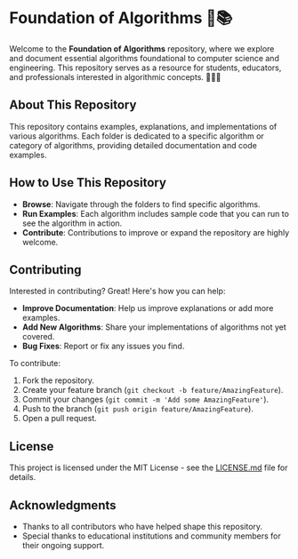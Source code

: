 # Foundation of Algorithms 🧮📚

Welcome to the **Foundation of Algorithms** repository, where we explore and document essential algorithms foundational to computer science and engineering. This repository serves as a resource for students, educators, and professionals interested in algorithmic concepts. 🚀👨‍💻

## About This Repository

This repository contains examples, explanations, and implementations of various algorithms. Each folder is dedicated to a specific algorithm or category of algorithms, providing detailed documentation and code examples.

## How to Use This Repository

- **Browse**: Navigate through the folders to find specific algorithms.
- **Run Examples**: Each algorithm includes sample code that you can run to see the algorithm in action.
- **Contribute**: Contributions to improve or expand the repository are highly welcome.

## Contributing

Interested in contributing? Great! Here's how you can help:
- **Improve Documentation**: Help us improve explanations or add more examples.
- **Add New Algorithms**: Share your implementations of algorithms not yet covered.
- **Bug Fixes**: Report or fix any issues you find.

To contribute:
1. Fork the repository.
2. Create your feature branch (`git checkout -b feature/AmazingFeature`).
3. Commit your changes (`git commit -m 'Add some AmazingFeature'`).
4. Push to the branch (`git push origin feature/AmazingFeature`).
5. Open a pull request.



## License

This project is licensed under the MIT License - see the [LICENSE.md](LICENSE) file for details.

## Acknowledgments

- Thanks to all contributors who have helped shape this repository.
- Special thanks to educational institutions and community members for their ongoing support.

